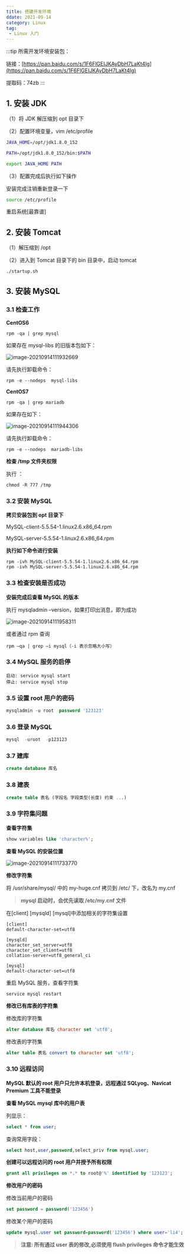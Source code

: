 ```yaml
---
title: 搭建开发环境
ddate: 2021-09-14
category: Linux
tag:
 - Linux 入门
---
```


:::tip
所需开发环境安装包：

链接：[https://pan.baidu.com/s/1F6FlGEIJKAyDbH7LaKt4lg](https://pan.baidu.com/s/1F6FlGEIJKAyDbH7LaKt4lg)

提取码：74zb
:::

## 1. 安装 JDK

（1）将 JDK 解压缩到 opt 目录下

（2）配置环境变量，vim  /etc/profile

```bash
JAVA_HOME=/opt/jdk1.8.0_152

PATH=/opt/jdk1.8.0_152/bin:$PATH

export JAVA_HOME PATH
```

（3）配置完成后执行如下操作

安装完成注销重新登录一下

```bash
source /etc/profile
```

重启系统[最靠谱]

## 2. 安装 Tomcat

（1）解压缩到 /opt

（2）进入到 Tomcat 目录下的 bin 目录中，启动 tomcat

```shell
./startup.sh
```

## 3. 安装 MySQL

### 3.1 检查工作

**CentOS6**

```shell
rpm -qa | grep mysql
```

如果存在 mysql-libs 的旧版本包如下：

![image-20210914111932669](https://pet-hkw.oss-cn-shenzhen.aliyuncs.com/image/new_blog_system/linux/image-20210914111932669.png)

请先执行卸载命令：

```shell
rpm -e --nodeps  mysql-libs
```



**CentOS7**

```shell
rpm -qa | grep mariadb
```

如果存在如下：

![image-20210914111944306](https://pet-hkw.oss-cn-shenzhen.aliyuncs.com/image/new_blog_system/linux/image-20210914111944306.png)

 

请先执行卸载命令：

```shell
rpm -e --nodeps  mariadb-libs
```



**检查 /tmp 文件夹权限**

执行 ：

```shell
chmod -R 777 /tmp
```

### 3.2 安装 MySQL

**拷贝安装包到 opt 目录下**

MySQL-client-5.5.54-1.linux2.6.x86_64.rpm

MySQL-server-5.5.54-1.linux2.6.x86_64.rpm

**执行如下命令进行安装**

```shell
rpm -ivh MySQL-client-5.5.54-1.linux2.6.x86_64.rpm
rpm -ivh MySQL-server-5.5.54-1.linux2.6.x86_64.rpm
```

### 3.3 检查安装是否成功

**安装完成后查看 MySQL 的版本**

执行 mysqladmin –version，如果打印出消息，即为成功

![image-20210914111958311](https://pet-hkw.oss-cn-shenzhen.aliyuncs.com/image/new_blog_system/linux/image-20210914111958311.png)

或者通过 rpm 查询

```shell
rpm –qa | grep –i mysql（-i 表示忽略大小写）
```

### 3.4 MySQL 服务的启停

```shell
启动: service mysql start
停止: service mysql stop
```

### 3.5 设置 root 用户的密码

```sql
mysqladmin -u root  password '123123'
```

### 3.6 登录 MySQL

```sql
mysql  -uroot  -p123123
```

### 3.7 建库

```sql
create database 库名
```

### 3.8 建表

```sql
create table 表名 (字段名 字段类型(长度) 约束 ...)
```

### 3.9 字符集问题

**查看字符集**

```sql
show variables like 'character%';
```

**查看 MySQL 的安装位置**

![image-20210914111733770](https://pet-hkw.oss-cn-shenzhen.aliyuncs.com/image/new_blog_system/linux/image-20210914111733770.png)

 

**修改字符集**

将 /usr/share/mysql/ 中的 my-huge.cnf 拷贝到 /etc/ 下，改名为 my.cnf

> **mysql 启动时，会优先读取 /etc/my.cnf 文件**

在[client] [mysqld] [mysql]中添加相关的字符集设置

```shell
[client]
default-character-set=utf8

[mysqld]
character_set_server=utf8
character_set_client=utf8
collation-server=utf8_general_ci

[mysql]
default-character-set=utf8
```

重启 MySQL 服务，查看字符集

```shell
service mysql restart
```

**修改已有库表的字符集**

修改库的字符集

```sql
alter database 库名 character set 'utf8';
```

修改表的字符集

```sql
alter table 表名 convert to character set 'utf8';
```

### 3.10 远程访问

**MySQL 默认的 root 用户只允许本机登录，远程通过 SQLyog、Navicat Premium 工具不能登录**

**查看 MySQL mysql 库中的用户表**

列显示：

```sql
select * from user;
```

查询常用字段：

```sql
select host,user,password,select_priv from mysql.user;
```

**创建可以远程访问的 root 用户并授予所有权限**

```sql
grant all privileges on *.* to root@'%' identified by '123123';
```

**修改用户的密码**

修改当前用户的密码

```sql
set password = password('123456')
```

修改某个用户的密码

```sql
update mysql.user set password=password('123456') where user='li4';
```

> **注意: 所有通过 user 表的修改,必须使用 flush privileges 命令才能生效**